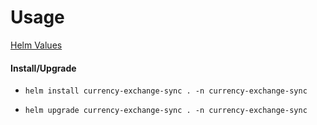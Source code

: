 # Usage 

[Helm Values](currency-exchange-sync/README.md)

#### Install/Upgrade

* `helm install currency-exchange-sync . -n currency-exchange-sync`

* `helm upgrade currency-exchange-sync . -n currency-exchange-sync`
